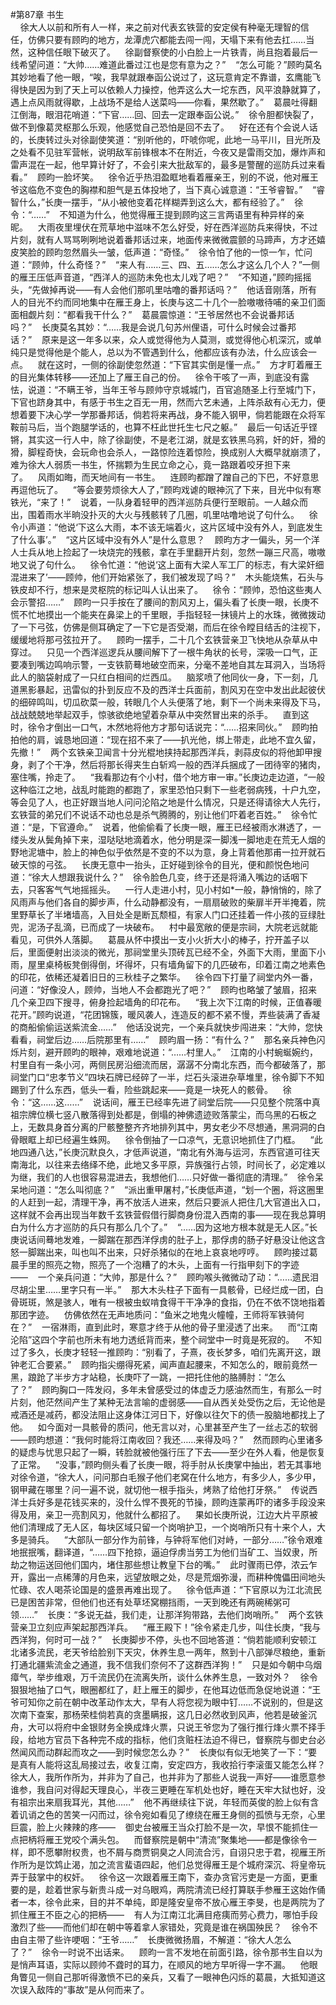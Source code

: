 #第87章 书生<br />    徐大人以前和所有人一样，来之前对代表玄铁营的安定侯有种毫无理智的信任，仿佛只要有顾昀的地方，龙潭虎穴都能去闯一闯，天塌下来有他去扛……当然，这种信任眼下破灭了。    徐副督察使的小白脸上一片铁青，尚且抱着最后一线希望问道：“大帅……难道此番过江也是您有意为之？”    “怎么可能？”顾昀莫名其妙地看了他一眼，“唉，我早就跟奉函公说过了，这玩意肯定不靠谱，玄鹰能飞得快是因为到了天上可以依赖人力操控，他弄这么大一坨东西，风平浪静就算了，遇上点风雨就得歇，上战场不是给人送菜吗——你看，果然歇了。”    葛晨吐得翻江倒海，眼泪花哨道：“下官……回、回去一定跟奉函公说。”    徐令胆都快裂了，做不到像葛灵枢那么乐观，他感觉自己恐怕是回不去了。    好在还有个会说人话的，长庚转过头对徐副使笑道：“别听他的，吓唬你呢，此地一马平川，目光所及之处看不见驻军营帐，说明敌军前锋根本不在附近，今夜又是雷雨交加，爆炸声和雷声混在一起，他早算计好了，不会引来大批敌军的，最多是警醒的巡防兵过来看看。”    顾昀一脸坏笑。    徐令近乎热泪盈眶地看着雁亲王，别的不说，他对雁王爷这临危不变色的胸襟和胆气是五体投地了，当下真心诚意道：“王爷睿智。”    “睿智什么，”长庚一摆手，“从小被他变着花样糊弄到这么大，都有经验了。”    徐令：“……”    不知道为什么，他觉得雁王提到顾昀这三言两语里有种异样的亲昵。    大雨夜里埋伏在荒草地中滋味不怎么好受，好在西洋巡防兵来得快，不过片刻，就有人骂骂咧咧地说着番邦话过来，地面传来微微震颤的马蹄声，方才还嬉皮笑脸的顾昀忽然眉头一皱，低声道：“奇怪。”    徐令怕了他的一惊一乍，忙问道：“顾帅，什么奇怪？”    “来人有……三、四、五……怎么才这么几个人？”一侧的雁王压低声音道，“西洋人的巡防未免也太儿戏了吧？”    “不知道，”顾昀摇摇头，“先做掉再说——有人会他们那叽里咕噜的番邦话吗？”    他话音刚落，所有人的目光不约而同地集中在雁王身上，长庚与这二十几个一脸嗷嗷待哺的亲卫们面面相觑片刻：“都看我干什么？”    葛晨震惊道：“王爷居然也不会说番邦话吗？”    长庚莫名其妙：“……我是会说几句苏州俚语，可什么时候会过番邦话？”    原来是这一年多以来，众人或觉得他为人莫测，或觉得他心机深沉，或单纯只是觉得他是个能人，总以为不管遇到什么，他都应该有办法，什么应该会一点。    就在这时，一侧的徐副使忽然道：“下官其实倒是懂一点。”    方才盯着雁王的目光集体转移——还加上了雁王自己的份。    徐令干咳了一声，到底没有露怯，说道：“不瞒王爷，当年王爷与顾帅守京城城门，百官追随圣上行至城门下，下官也跻身其中，有感于书生之百无一用，然而六艺未通，上阵杀敌有心无力，便想着要下决心学一学那番邦话，倘若将来再战，身不能入钢甲，倘若能跟在众将军鞍前马后，当个跑腿学话的，也算不枉此世托生七尺之躯。”    最后一句话近乎铿锵，其实这一行人中，除了徐副使，不是老江湖，就是玄铁黑乌鸦，奸的奸，猾的猾，脚程奇快，会玩命也会杀人，一路惊险连着惊险，换成别人大概早就崩溃了，难为徐大人弱质一书生，怀揣颗为生民立命之心，竟一路跟着咬牙担下来了。    风雨如晦，而天地间有一书生。    连顾昀都蹭了蹭自己的下巴，不好意思再逗他玩了。    “等会要劳烦徐大人了，”顾昀戏谑的眼神沉了下来，目光中似有寒铁光，“来了！”    说着，一队身着轻甲的西洋巡防兵便行至眼前。一人越众而出，围着雨水半晌没扑灭的大火与残骸转了几圈，叽里咕噜地说了句什么。    徐令小声道：“他说‘下这么大雨，本不该无端着火，这片区域中没有外人，到底发生了什么事’。”    “这片区域中没有外人”是什么意思？    顾昀方才一偏头，另一个洋人士兵从地上捡起了一块烧完的残骸，拿在手里翻开片刻，忽然一蹦三尺高，嗷嗷地又说了句什么。    徐令忙道：“他说‘这上面有大梁人军工厂的标志，有大梁奸细混进来了’——顾帅，他们开始紧张了，我们被发现了吗？”    木头能烧焦，石头与铁皮却不行，想来是灵枢院的标记叫人认出来了。    徐令：“顾帅，恐怕这些夷人会示警招……”    顾昀一只手按在了腰间的割风刃上，偏头看了长庚一眼，长庚不慌不忙地摸出一个能夹在鼻梁上的千里眼，手指轻轻一抹镜片上的水珠，微微拨动了一下弓弦，仿佛是侧耳确定了一下它是否受潮，而后在徐令瞠目结舌的注视下，缓缓地将那弓弦拉开了。    顾昀一摆手，二十几个玄铁营亲卫飞快地从杂草从中穿过。    只见一个西洋巡逻兵从腰间解下了一根牛角状的长号，深吸一口气，正要凑到嘴边鸣响示警，一支铁箭蓦地破空而来，分毫不差地自其左耳洞入，当场将此人的脑袋射成了一只红白相间的烂西瓜。    脑浆喷了他同伙一身，下一刻，几道黑影暴起，迅雷似的扑到反应不及的西洋士兵面前，割风刃在空中发出此起彼伏的细碎鸣叫，切瓜砍菜一般，转眼几个人头便落了地，剩下一个尚未来得及下马，战战兢兢地举起双手，惊骇欲绝地望着杂草从中突然冒出来的杀手。    直到这时，徐令才倒出一口气，木然地将他方才那句话说完：“……招来同伙。”    顾昀拍拍他的肩，诚恳地回道：“现在招不来了——扒光他，绑上带走，此地不宜久留，先撤！”    两个玄铁亲卫闻言十分光棍地挟持起那西洋兵，剥蒜皮似的将他卸甲搜身，剥了个干净，然后将那长得夹生白斩鸡一般的西洋兵捆成了一团待宰的猪肉，塞住嘴，拎走了。    “我看那边有个小村，借个地方审一审。”长庚边走边道，“一般这种临江之地，战乱时能跑的都跑了，家里恐怕只剩下一些老弱病残，十户九空，等会见了人，也正好跟当地人问问沦陷之地是什么情况，只是还得请徐大人先行，玄铁营的弟兄们不说话不动也总是杀气腾腾的，别让他们吓着老百姓。”    徐令忙道：“是，下官遵命。”    说着，他偷偷看了长庚一眼，雁王已经被雨水淋透了，一缕头发从鬓角掉下来，湿哒哒地滴着水，他分明是深一脚浅一脚地走在荒无人烟的野地泥塘中，脸上的神色似乎依然是不变的不以为意，身上背着他那甫一拉开就石破天惊的弓弦。    长庚无意中一抬头，正好碰到徐令的目光，便和颜悦色地问道：“徐大人想跟我说什么？”    徐令脸色几变，终于还是将涌入嘴边的话咽下去，只客客气气地摇摇头。    一行人走进小村，见小村如*一般，静悄悄的，除了风雨声与他们各自的脚步声，什么动静都没有，一扇扇破败的柴扉半开半掩着，院里野草长了半堵墙高，入目处全是断瓦颓桓，有家人门口还挂着一件小孩的豆绿肚兜，泥汤子乱滴，已而成了一块破布。    村中最宽敞的便是宗祠，大院老远就能看见，可供外人落脚。    葛晨从怀中摸出一支小火折大小的棒子，拧开盖子以后，里面便射出淡淡的微光，那祠堂里头顶砖瓦已经不全，外面下大雨，里面下小雨，屋里桌椅板凳倒得倒，坏得坏，只有墙角留下的几匹破布，印着江南之地素色的印花，依稀还凝着旧日的三秋桂子之繁华。    徐令四下打量了祠堂内外一番，问道：“好像没人，顾帅，当地人不会都跑光了吧？”    顾昀也略皱了皱眉，招来几个亲卫四下搜寻，俯身捡起墙角的印花布。    “我上次下江南的时候，正值春暖花开。”顾昀说道，“花团锦簇，暖风袭人，连造反的都不紧不慢，弄些装满了香凝的商船偷偷运送紫流金……”    他话没说完，一个亲兵就快步闯进来：“大帅，您快看看，祠堂后边……后院那里有……”    顾昀眉一扬：“有什么？”    那名亲兵神色闪烁片刻，避开顾昀的眼神，艰难地说道：“……村里人。”    江南的小村蜿蜒婉约，村里自有一条小河，两侧民房沿细流而居，潺潺不分南北东西，而今都破落了，那祠堂门口“忠孝节义”四块石牌已经碎了一半，烂石头滚进杂草堆里，徐令脚下不知踢到了什么东西，低头一看，险些跳起来——竟是一块死人的骸骨。    徐令：“这……这……”    说话间，雁王已经率先进了祠堂后院——只见整个院落中真祖宗牌位横七竖八散落得到处都是，倒塌的神佛遗迹败落蒙尘，而乌黑的石板之上，无数具身首分离的尸骸整整齐齐地排列其中，男女老少不尽想通，黑洞洞的白骨眼眶上却已经遍生蛛网。    徐令倒抽了一口凉气，无意识地抓住了门框。    “此地四通八达，”长庚沉默良久，才低声说道，“南北有外海与运河，东西官道可往天南海北，以往来去络绎不绝，此地又多平原，异族强行占领，时间长了，必定难以为继，我们的人也很容易混进去，我想他们……只好做一番彻底的清理。”    徐令呆呆地问道：“怎么叫彻底？”    “派出重甲屠村，”长庚低声道，“划一个圈，将这圈里的人赶到一起，清理干净，再不放活人进来，然后只要派人把住几大官道出入口，这样就不会再出现当年数千玄铁营假借行脚商身份混入西南的事——现在我总算明白为什么方才巡防的兵只有那么几个了。”    “……因为这地方根本就是无人区。”长庚说话间蓦地发难，一脚踹在那西洋俘虏的肚子上，那俘虏的肠子好悬没让他这含怒一脚踹出来，叫也叫不出来，只好杀猪似的在地上哀哀地哼哼。    顾昀接过葛晨手里的照亮之物，照亮了一个泡糟了的木头，上面有一行指甲刻下的字迹——    一个亲兵问道：“大帅，那是什么？”    顾昀喉头微微动了动：“……遗民泪尽胡尘里……里字只有一半。”    那大木头柱子下面有一具骸骨，已经烂成一团，白骨斑斑，煞是骇人，唯有一根被虫蚁啃食得干干净净的食指，仍在不依不饶地指着那团字迹。    仿佛依然在无声地质问：“鱼米之地鬼火幢幢，王师将军铁骑何在？”    一宿淋雨，直到此时，寒意才终于从他的骨子里浸透了出来。    而“江南沦陷”这四个字前也所未有地力透纸背而来，整个祠堂中一时竟是死寂的。    不知过了多久，长庚才轻轻一推顾昀：“别看了，子熹，夜长梦多，咱们先离开这，跟钟老汇合要紧。”    顾昀指尖绷得死紧，闻声直起腰来，不知怎么的，眼前竟然一黑，踉跄了半步方才站稳，长庚吓了一跳，一把托住他的胳膊肘：“怎么了？”    顾昀胸口一阵发闷，多年未曾感受过的体虚乏力感油然而生，有那么一时片刻，他茫然间产生了某种无法言喻的虚弱感——自从西关处受伤之后，无论他是戒酒还是减药，都没法阻止这身体江河日下，好像以往欠下的债一股脑地都找上了他。    如今面对一具骸骨的质问，他无言以对，心里甚至产生了一丝忐忑的软弱——顾昀想道：“我何时能将江南收回？我还……来得及吗？”    然而顾昀心里诸多的疑虑与忧思只起了一瞬，转脸就被他强行压了下去——至少在外人看，他是恢复了正常。    “没事，”顾昀侧头看了长庚一眼，将手肘从长庚掌中抽出，若无其事地对徐令道，“徐大人，问问那白毛猴子他们老窝在什么地方，有多少人，多少甲，钢甲藏在哪里？问一遍不说，就切他一根手指头，烤熟了给他打牙祭。”    传说西洋士兵好多是花钱买来的，没什么悍不畏死的节操，顾昀连蒙再吓的诸多手段没来得及用，亲卫一亮割风刃，他就什么都招了。    果如长庚所说，江边大片平原被他们清理成了无人区，每块区域只留一个岗哨护卫，一个岗哨所只有十来个人，大多是骑兵。    “大部队一部分作为前锋，与钟将军他们对峙，一部分……”徐令艰难地抿抿嘴，翻译道，“……四下抢掠，逼迫俘虏当劳工为他们当矿工、当奴隶，所劫之物运送回他们国内，堵住那些想让教皇下台的嘴。”    此时骤雨已停，浓云乍开，露出一点稀薄的月色来，远望放眼之处，尽是荒烟弥漫，而耕种傀儡田间地头忙碌、农人喝茶论国是的盛景再难出现了。    徐令低声道：“下官原以为江北流民已是困苦非常，但他们也还有处草坯窝棚挡雨，一天到晚还有两碗稀粥可领……”    长庚：“多说无益，我们走，让那洋狗带路，去他们岗哨所。”    两个玄铁营亲卫立刻应声架起那西洋兵。    “雁王殿下！”徐令紧走几步，叫住长庚，“我与西洋狗，何时可一战？”    长庚脚步不停，头也不回地答道：“倘若能顺利安顿江北诸多流民，老天爷给脸别下天灾，休养生息一两年，熬到十八部弹尽粮绝，重新打通北疆紫流金之通道，我不信我们奈何不了这群西洋狗！”    只是如今朝中乌烟瘴气，举步维艰，万千流民仍在流离失所，谈什么休养生息，一致对外？    徐令狠狠地抽了口气，眼圈都红了，赶上雁王的脚步，在他耳边低而急促地说道：“王爷可知你之前在朝中改革动作太大，早有人将您视为眼中钉……不说别的，但是这次南下查案，那杨荣桂倘若真的贪墨瞒报，这几日必然收到风声，他若是破釜沉舟，大可以将府中金银财务全换成烽火票，只说王爷您为了强行推行烽火票不择手段，给地方官员下各种完不成的指标，他们贪赃枉法迫不得已，督察院与御史台必然闻风而动群起而攻之——到时候您怎么办？”    长庚似有似无地笑了一下：“要是真有人能将这乱局接过去，收复江南，安定四方，我收拾行李滚蛋又能怎么样？徐大人，我所作所为，并非为了自己，也并非为了那些人说我一声好——谁愿意参谁参，我自问对得起天理良心，半夜三更睡在军机处也好，睡在天牢大狱也好，没有祖宗出来扇我耳光，其他……”    他不再继续往下说，年轻而英俊的脸上似有含着讥诮之色的苦笑一闪而过，徐令宛如看见了缭绕在雁王身侧的孤愤与无奈，心里巨震，脸上火辣辣的疼——    御史台被雁王当众打脸不是一次，早恨不能抓住一点把柄将雁王党咬个满头包。    而督察院是朝中“清流”聚集地——都是像徐令一样，即不愿攀附权贵，也不屑与商贾铜臭之人同流合污，自诩只忠于君，视雁王所作所为是饮鸩止渴，加之流言蜚语四起，他们总觉得雁王是个城府深沉、将皇帝玩弄于鼓掌中的权奸。    徐令这一次跟着雁王南下，查办贪官污吏是一方面，更重要的是，趁着世家与新贵斗成一对乌眼鸡，两院清流已经打算联手参雁王这始作俑者一本，徐令此来，目的并不单纯，即是隆安皇帝不放心雁王李旻，也是两院为了抓住雁王不臣之心的把柄——    有人为江南江北满目疮痍而劳心费力，哪怕手段激烈了些——而他们却在朝中等着拿人家错处，究竟是谁在祸国殃民？    徐令不由自主带了些许哽咽：“王爷……”    长庚微微扬眉，不解道：“徐大人怎么了？”    徐令一时说不出话来。    顾昀一言不发地在前面引路，徐令那书生自以为是悄声耳语，实际以顾帅不聋时的耳力，在顺风的地方早听得一字不漏。    他眼角瞥见一侧自己那听得激愤不已的亲兵，又看了一眼神色闪烁的葛晨，大抵知道这次误入敌阵的“事故”是从何而来了。